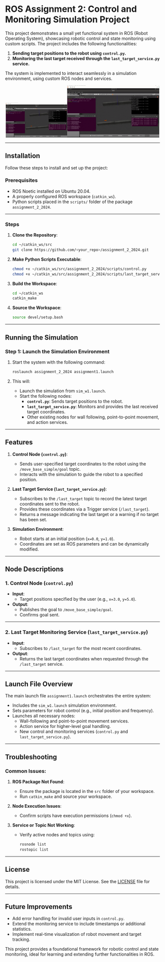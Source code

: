 # ROS Assignment 2: Control and Monitoring Simulation Project

This project demonstrates a small yet functional system in ROS (Robot Operating System), showcasing robotic control and state monitoring using custom scripts. The project includes the following functionalities:

1. **Sending target positions to the robot using `control.py`.**
2. **Monitoring the last target received through the `last_target_service.py` service.**

The system is implemented to interact seamlessly in a simulation environment, using custom ROS nodes and services.
<p align="center">
<img src="gif.gif" alt="Demo of the system" width="200"><img src="gif.gif" alt="Demo of the system" width="300">
</p>

---

## Installation

Follow these steps to install and set up the project:

### Prerequisites
- ROS Noetic installed on Ubuntu 20.04.
- A properly configured ROS workspace (`catkin_ws`).
- Python scripts placed in the `scripts/` folder of the package `assignment_2_2024`.

---

### Steps
1. **Clone the Repository**:
    ```bash
    cd ~/catkin_ws/src
    git clone https://github.com/<your_repo>/assignment_2_2024.git
    ```

2. **Make Python Scripts Executable**:
    ```bash
    chmod +x ~/catkin_ws/src/assignment_2_2024/scripts/control.py
    chmod +x ~/catkin_ws/src/assignment_2_2024/scripts/last_target_service.py
    ```

3. **Build the Workspace**:
    ```bash
    cd ~/catkin_ws
    catkin_make
    ```

4. **Source the Workspace**:
    ```bash
    source devel/setup.bash
    ```

---

## Running the Simulation

### Step 1: Launch the Simulation Environment

1. Start the system with the following command:
    ```bash
    roslaunch assignment_2_2024 assignment1.launch
    ```

2. This will:
    - Launch the simulation from `sim_w1.launch`.
    - Start the following nodes:
        - **`control.py`**: Sends target positions to the robot.
        - **`last_target_service.py`**: Monitors and provides the last received target coordinates.
        - Other existing nodes for wall following, point-to-point movement, and action services.

---

## Features

1. **Control Node (`control.py`)**:
   - Sends user-specified target coordinates to the robot using the `/move_base_simple/goal` topic.
   - Interacts with the simulation to guide the robot to a specified position.

2. **Last Target Service (`last_target_service.py`)**:
   - Subscribes to the `/last_target` topic to record the latest target coordinates sent to the robot.
   - Provides these coordinates via a Trigger service (`/last_target`).
   - Returns a message indicating the last target or a warning if no target has been set.

3. **Simulation Environment**:
   - Robot starts at an initial position (`x=0.0`, `y=1.0`).
   - Coordinates are set as ROS parameters and can be dynamically modified.

---

## Node Descriptions

### 1. **Control Node (`control.py`)**
- **Input**:
    - Target positions specified by the user (e.g., `x=3.0`, `y=5.0`).
- **Output**:
    - Publishes the goal to `/move_base_simple/goal`.
    - Confirms goal sent.

---

### 2. **Last Target Monitoring Service (`last_target_service.py`)**
- **Input**:
    - Subscribes to `/last_target` for the most recent coordinates.
- **Output**:
    - Returns the last target coordinates when requested through the `/last_target` service.

---

## Launch File Overview

The main launch file `assignment1.launch` orchestrates the entire system:
- Includes the `sim_w1.launch` simulation environment.
- Sets parameters for robot control (e.g., initial position and frequency).
- Launches all necessary nodes:
  - Wall-following and point-to-point movement services.
  - Action service for higher-level goal handling.
  - New control and monitoring services (`control.py` and `last_target_service.py`).

---

## Troubleshooting

### Common Issues:
1. **ROS Package Not Found**:
   - Ensure the package is located in the `src` folder of your workspace.
   - Run `catkin_make` and source your workspace.

2. **Node Execution Issues**:
   - Confirm scripts have execution permissions (`chmod +x`).

3. **Service or Topic Not Working**:
   - Verify active nodes and topics using:
     ```bash
     rosnode list
     rostopic list
     ```

---

## License

This project is licensed under the MIT License. See the [LICENSE](LICENSE) file for details.

---

## Future Improvements

- Add error handling for invalid user inputs in `control.py`.
- Extend the monitoring service to include timestamps or additional statistics.
- Implement real-time visualization of robot movement and target tracking.

This project provides a foundational framework for robotic control and state monitoring, ideal for learning and extending further functionalities in ROS.
